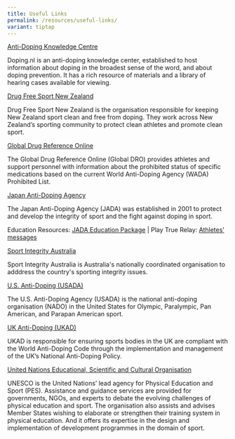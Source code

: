 ```yaml
---
title: Useful Links
permalink: /resources/useful-links/
variant: tiptap
---
```

<p><a href="https://www.doping.nl/" rel="noopener noreferrer nofollow" target="_blank">Anti-Doping Knowledge Centre</a>
</p>
<p>Doping.nl is an anti-doping knowledge center, established to host information
about doping in the broadest sense of the word, and about doping prevention.
It has a rich resource of materials and a library of hearing cases available
for viewing.</p>
<p><a href="https://drugfreesport.org.nz/" rel="noopener noreferrer nofollow" target="_blank">Drug Free Sport New Zealand</a>
</p>
<p>Drug Free Sport New Zealand is the organisation responsible for keeping
New Zealand sport clean and free from doping. They work across New Zealand’s
sporting community to protect clean athletes and promote clean sport.</p>
<p><a href="https://www.globaldro.com/Home" rel="noopener noreferrer nofollow" target="_blank">Global Drug Reference Online</a>
</p>
<p>The Global Drug Reference Online (Global DRO) provides athletes and support
personnel with information about the prohibited status of specific medications
based on the current World Anti-Doping Agency (WADA) Prohibited List.</p>
<p><a href="https://www.playtruejapan.org/" rel="noopener noreferrer nofollow" target="_blank">Japan Anti-Doping Agency</a>
</p>
<p>The Japan Anti-Doping Agency (JADA) was established in 2001 to protect
and develop the integrity of sport and the fight against doping in sport.</p>
<p>Education Resources: <a href="https://www.playtrue2020-sp4t.jp/edu_package/" rel="noopener noreferrer nofollow" target="_blank">JADA Education Package</a> |
Play True Relay: <a href="https://www.playtrue2020-sp4t.jp/ptrelay/" rel="noopener noreferrer nofollow" target="_blank">Athletes’ messages</a>
</p>
<p><a href="https://www.sportintegrity.gov.au/" rel="noopener noreferrer nofollow" target="_blank">Sport Integrity Australia</a>
</p>
<p>Sport Integrity Australia is Australia's nationally coordinated organisation
to adddress the country's sporting integrity issues.</p>
<p><a href="https://www.usada.org/" rel="noopener noreferrer nofollow" target="_blank">U.S. Anti-Doping (USADA)</a>
</p>
<p>The U.S. Anti-Doping Agency (USADA) is the national anti-doping organisation
(NADO) in the United States for Olympic, Paralympic, Pan American, and
Parapan American sport.</p>
<p><a href="https://www.ukad.org.uk/" rel="noopener noreferrer nofollow" target="_blank">UK Anti-Doping (UKAD)</a>
</p>
<p>UKAD is responsible for ensuring sports bodies in the UK are compliant
with the World Anti-Doping Code through the implementation and management
of the UK’s National Anti-Doping Policy.</p>
<p><a href="https://en.unesco.org/themes/sport-and-anti-doping" rel="noopener noreferrer nofollow" target="_blank">United Nations Educational, Scientific and Cultural Organisation</a>
</p>
<p>UNESCO is the United Nations’ lead agency for Physical Education and Sport
(PES). Assistance and guidance services are provided for governments, NGOs,
and experts to debate the evolving challenges of physical education and
sport. The organisation also assists and advises Member States wishing
to elaborate or strengthen their training system in physical education.
And it offers its expertise in the design and implementation of development
programmes in the domain of sport.</p>
<p></p>
<p></p>